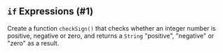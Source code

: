 ## `if` Expressions (#1)

Create a function `checkSign()` that checks whether an integer number is
positive, negative or zero, and returns a `String` "positive", "negative" or
"zero" as a result.